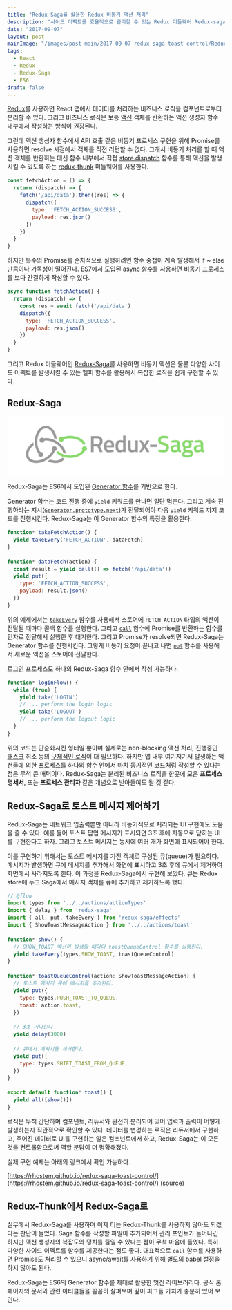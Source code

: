 ```yaml
---
title: "Redux-Saga를 활용한 Redux 비동기 액션 처리"
description: "사이드 이펙트를 효율적으로 관리할 수 있는 Redux 미들웨어 Redux-saga. 토스트 메시지를 표시하고 제거하는 과정을 Redux-saga를 사용해 간단히 구현한 예제를 제공"
date: "2017-09-07"
layout: post
mainImage: "/images/post-main/2017-09-07-redux-saga-toast-control/Redux-Saga-Logo-Landscape.png"
tags:
  - React
  - Redux
  - Redux-Saga
  - ES6
draft: false
---
```


[Redux](http://redux.js.org/)를 사용하면 React 앱에서 데이터를 처리하는 비즈니스 로직을 컴포넌트로부터 분리할 수 있다. 그리고 비즈니스 로직은 보통 [액션](http://redux.js.org/docs/basics/Actions.html) 객체를 반환하는 액션 생성자 함수 내부에서 작성하는 방식이 권장된다.

그런데 액션 생성자 함수에서 API 호출 같은 비동기 프로세스 구현을 위해 Promise를 사용하면 resolve 시점에서 객체를 직전 리턴할 수 없다. 그래서 비동기 처리를 할 때 액션 객체를 반환하는 대신 함수 내부에서 직접 [store.dispatch](http://redux.js.org/docs/api/Store.html#dispatch) 함수를 통해 액션을 발생시킬 수 있도록 하는 [redux-thunk](https://github.com/gaearon/redux-thunk) 미들웨어를 사용한다.

```js
const fetchAction = () => {
  return (dispatch) => {
    fetch('/api/data').then((res) => {
      dispatch({
        type: 'FETCH_ACTION_SUCCESS',
        payload: res.json()
      })
    })
  }
}
```

하지만 복수의 Promise를 순차적으로 실행하려면 함수 중첩이 계속 발생해서 if ~ else 만큼이나 가독성이 떨어진다. ES7에서 도입된 [async 함수](https://developer.mozilla.org/ko/docs/Web/JavaScript/Reference/Statements/async_function)를 사용하면 비동기 프로세스를 보다 간결하게 작성할 수 있다.

```js
async function fetchAction() {
  return (dispatch) => {
    const res = await fetch('/api/data')
    dispatch({
      type: 'FETCH_ACTION_SUCCESS',
      payload: res.json()
    })
  }
}
```

그리고 Redux 미들웨어인 [Redux-Saga](https://redux-saga.js.org/)를 사용하면 비동기 액션은 물론 다양한 사이드 이펙트를 발생시킬 수 있는 헬퍼 함수를 활용해서 복잡한 로직을 쉽게 구현할 수 있다.

## Redux-Saga

![redux-saga logo](./Redux-Saga-Logo-Landscape.png)

Redux-Saga는 ES6에서 도입된 [Generator 함수](https://developer.mozilla.org/ko/docs/Web/JavaScript/Reference/Statements/function*)를 기반으로 한다.

Generator 함수는 코드 진행 중에 `yield` 키워드를 만나면 일단 멈춘다. 그리고 계속 진행하라는 지시[(`Generator.prototype.next`)](https://developer.mozilla.org/ko/docs/Web/JavaScript/Reference/Global_Objects/Generator/next)가 전달되어야 다음 `yield` 키워드 까지 코드를 진행시킨다. Redux-Saga는 이 Generator 함수의 특징을 활용한다.

```js
function* takeFetchAction() {
  yield takeEvery('FETCH_ACTION', dataFetch)
}

function* dataFetch(action) {
  const result = yield call(() => fetch('/api/data'))
  yield put({
    type: 'FETCH_ACTION_SUCCESS',
    payload: result.json()
  })
}
```

위의 예제에서는 [`takeEvery`](https://redux-saga.js.org/docs/api/#takeeverypattern-saga-args) 함수를 사용해서 스토어에 `FETCH_ACTION` 타입의 액션이 전달될 때마다 콜백 함수를 실행한다. 그리고 [`call`](https://redux-saga.js.org/docs/api/#callfn-args) 함수에 Promise를 반환하는 함수를 인자로 전달해서 실행한 후 대기한다. 그리고 Promise가 resolve되면 Redux-Saga는 Generator 함수를 진행시킨다. 그렇게 비동기 요청이 끝나고 나면 [`put`](https://redux-saga.js.org/docs/api/#putaction) 함수를 사용해서 새로운 액션을 스토어에 전달한다.

로그인 프로세스도 하나의 Redux-Saga 함수 안에서 작성 가능하다.

```js
function* loginFlow() {
  while (true) {
    yield take('LOGIN')
    // ... perform the login logic
    yield take('LOGOUT')
    // ... perform the logout logic
  }
}
```

위의 코드는 단순화시킨 형태일 뿐이며 실제로는 non-blocking 액션 처리, 진행중인 [태스크](https://redux-saga.js.org/docs/api/) 취소 등의 [구체적인 로직](https://redux-saga.js.org/docs/advanced/NonBlockingCalls.html)이 더 필요하다. 하지만 앱 내부 여기저기서 발생하는 액션들에 의한 프로세스를 하나의 함수 안에서 마치 동기적인 코드처럼 작성할 수 있다는 점은 무척 큰 매력이다. Redux-Saga는 분리된 비즈니스 로직을 한곳에 모은 **프로세스 명세서**, 또는 **프로세스 관리자** 같은 개념으로 받아들여도 될 것 같다.

## Redux-Saga로 토스트 메시지 제어하기

Redux-Saga는 네트워크 입출력뿐만 아니라 비동기적으로 처리되는 UI 구현에도 도움을 줄 수 있다. 예를 들어 토스트 팝업 메시지가 표시되면 3초 후에 자동으로 닫히는 UI를 구현한다고 하자. 그리고 토스트 메시지는 동시에 여러 개가 화면에 표시되어야 한다.

이를 구현하기 위해서는 토스트 메시지를 가진 객체로 구성된 큐(queue)가 필요하다. 메시지가 발생하면 큐에 메시지를 추가해서 화면에 표시하고 3초 후에 큐에서 제거하여 화면에서 사라지도록 한다. 이 과정을 Redux-Saga에서 구현해 보았다. 큐는 Redux store에 두고 Saga에서 메시지 객체를 큐에 추가하고 제거하도록 했다.

```js
// @flow
import types from '../../actions/actionTypes'
import { delay } from 'redux-saga'
import { all, put, takeEvery } from 'redux-saga/effects'
import { ShowToastMessageAction } from '../../actions/toast'

function* show() {
  // SHOW_TOAST 액션이 발생할 때마다 toastQueueControl 함수를 실행한다.
  yield takeEvery(types.SHOW_TOAST, toastQueueControl)
}

function* toastQueueControl(action: ShowToastMessageAction) {
  // 토스트 메시지 큐에 메시지를 추가한다.
  yield put({
    type: types.PUSH_TOAST_TO_QUEUE,
    toast: action.toast,
  })

  // 3초 기다린다
  yield delay(3000)

  // 큐에서 메시지를 제거한다.
  yield put({
    type: types.SHIFT_TOAST_FROM_QUEUE,
  })
}

export default function* toast() {
  yield all([show()])
}
```

로직은 무척 간단하며 컴포넌트, 리듀서와 완전히 분리되어 있어 입력과 출력이 어떻게 발생하는지 직관적으로 확인할 수 있다. 데이터를 변경하는 로직은 리듀서에서 구현하고, 주어진 데이터로 UI를 구현하는 일은 컴포넌트에서 하고, Redux-Saga는 이 모든 것을 컨트롤함으로써 역할 분담이 더 명확해졌다.

실제 구현 예제는 아래의 링크에서 확인 가능하다.

[https://rhostem.github.io/redux-saga-toast-control/](https://rhostem.github.io/redux-saga-toast-control/)
[(source)](https://github.com/rhostem/redux-saga-toast-control)

## Redux-Thunk에서 Redux-Saga로

실무에서 Redux-Saga를 사용하며 이제 더는 Redux-Thunk를 사용하지 않아도 되겠다는 판단이 들었다. Saga 함수를 작성할 파일이 추가되어서 관리 포인트가 늘어나긴 하지만 액션 생성자의 복잡도와 덩치를 줄일 수 있다는 점이 무척 마음에 들었다. 특히 다양한 사이드 이펙트를 함수를 제공한다는 점도 좋다. 대표적으로 `call` 함수를 사용하면 Promise도 처리할 수 있으니 async/await를 사용하기 위해 별도의 babel 설정을 하지 않아도 된다.

Redux-Saga는 ES6의 Generator 함수를 제대로 활용한 멋진 라이브러리다. 공식 홈페이지의 문서와 관련 아티클들을 꼼꼼히 살펴보며 깊이 파고들 가치가 충분히 있어 보인다.